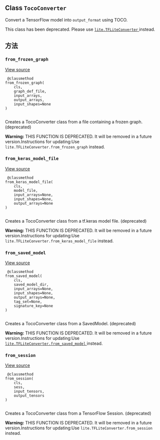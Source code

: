 

## Class  `TocoConverter` 
Convert a TensorFlow model into  `output_format`  using TOCO.

This class has been deprecated. Please use [ `lite.TFLiteConverter` ](/api_docs/python/tf/lite/TFLiteConverter) instead.

## 方法


###  `from_frozen_graph` 
[View source](https://github.com/tensorflow/tensorflow/blob/r2.0/tensorflow/lite/python/lite.py#L1050-L1060)

```
 @classmethod
from_frozen_graph(
    cls,
    graph_def_file,
    input_arrays,
    output_arrays,
    input_shapes=None
)
 
```

Creates a TocoConverter class from a file containing a frozen graph. (deprecated)


**Warning:**  THIS FUNCTION IS DEPRECATED. It will be removed in a future version.Instructions for updating:Use  `lite.TFLiteConverter.from_frozen_graph`  instead.


###  `from_keras_model_file` 
[View source](https://github.com/tensorflow/tensorflow/blob/r2.0/tensorflow/lite/python/lite.py#L1077-L1087)

```
 @classmethod
from_keras_model_file(
    cls,
    model_file,
    input_arrays=None,
    input_shapes=None,
    output_arrays=None
)
 
```

Creates a TocoConverter class from a tf.keras model file. (deprecated)


**Warning:**  THIS FUNCTION IS DEPRECATED. It will be removed in a future version.Instructions for updating:Use  `lite.TFLiteConverter.from_keras_model_file`  instead.


###  `from_saved_model` 
[View source](https://github.com/tensorflow/tensorflow/blob/r2.0/tensorflow/lite/python/lite.py#L1062-L1075)

```
 @classmethod
from_saved_model(
    cls,
    saved_model_dir,
    input_arrays=None,
    input_shapes=None,
    output_arrays=None,
    tag_set=None,
    signature_key=None
)
 
```

Creates a TocoConverter class from a SavedModel. (deprecated)


**Warning:**  THIS FUNCTION IS DEPRECATED. It will be removed in a future version.Instructions for updating:Use [ `lite.TFLiteConverter.from_saved_model` ](/api_docs/python/tf/lite/TFLiteConverter#from_saved_model) instead.


###  `from_session` 
[View source](https://github.com/tensorflow/tensorflow/blob/r2.0/tensorflow/lite/python/lite.py#L1043-L1048)

```
 @classmethod
from_session(
    cls,
    sess,
    input_tensors,
    output_tensors
)
 
```

Creates a TocoConverter class from a TensorFlow Session. (deprecated)


**Warning:**  THIS FUNCTION IS DEPRECATED. It will be removed in a future version.Instructions for updating:Use  `lite.TFLiteConverter.from_session`  instead.

